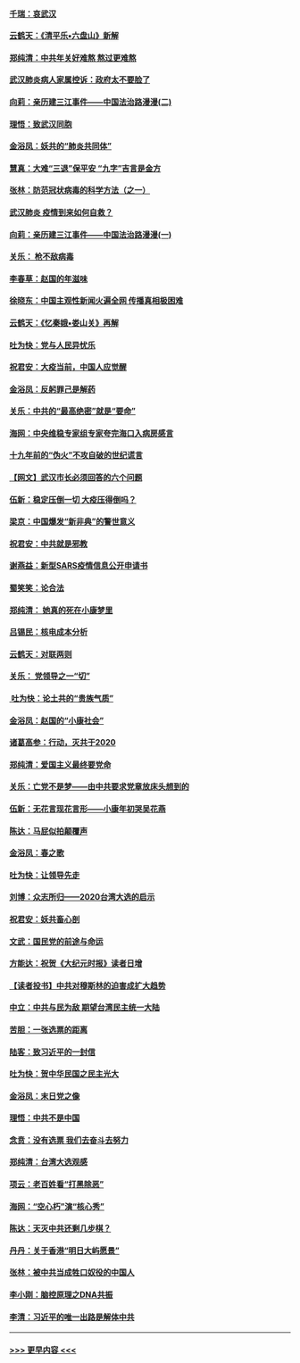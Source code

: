 #### [千瑞：哀武汉](../pages/nsc993/n11833647.md?t=01311155) 
#### [云鹤天：《清平乐▪六盘山》新解](../pages/nsc993/n11833611.md?t=01311155) 
#### [郑纯清：中共年关好难熬 熬过更难熬](../pages/nsc993/n11833489.md?t=01311155) 
#### [武汉肺炎病人家属控诉：政府太不要脸了](../pages/nsc993/n11833205.md?t=01311155) 
#### [向莉：亲历建三江事件——中国法治路漫漫(二)](../pages/nsc993/n11829102.md?t=01311155) 
#### [理悟：致武汉同胞](../pages/nsc993/n11831522.md?t=01311155) 
#### [金浴凤：妖共的“肺炎共同体”](../pages/nsc993/n11829448.md?t=01311155) 
#### [慧真：大难“三退”保平安 “九字”吉言是金方](../pages/nsc993/n11829501.md?t=01311155) 
#### [张林：防范冠状病毒的科学方法（之一）](../pages/nsc993/n11828618.md?t=01311155) 
#### [武汉肺炎 疫情到来如何自救？](../pages/nsc993/n11827632.md?t=01311155) 
#### [向莉：亲历建三江事件——中国法治路漫漫(一)](../pages/nsc993/n11827190.md?t=01311155) 
#### [关乐： 枪不敌病毒](../pages/nsc993/n11826746.md?t=01311155) 
#### [李春草：赵国的年滋味](../pages/nsc993/n11826321.md?t=01311155) 
#### [徐晓东：中国主观性新闻火遍全网 传播真相极困难](../pages/nsc993/n11826508.md?t=01311155) 
#### [云鹤天：《忆秦娥▪娄山关》再解](../pages/nsc993/n11824682.md?t=01311155) 
#### [吐为快：党与人民异忧乐](../pages/nsc993/n11824660.md?t=01311155) 
#### [祝君安：大疫当前，中国人应觉醒](../pages/nsc993/n11821946.md?t=01311155) 
#### [金浴凤：反躬罪己是解药](../pages/nsc993/n11820280.md?t=01311155) 
#### [关乐：中共的“最高绝密”就是“要命”](../pages/nsc993/n11816946.md?t=01311155) 
#### [海网：中央维稳专家组专家夸完海口入病房感言](../pages/nsc993/n11815138.md?t=01311155) 
#### [十九年前的“伪火”不攻自破的世纪谎言](../pages/nsc993/n11813238.md?t=01311155) 
#### [【网文】武汉市长必须回答的六个问题](../pages/nsc993/n11813848.md?t=01311155) 
#### [伍新：稳定压倒一切 大疫压得倒吗？](../pages/nsc993/n11812634.md?t=01311155) 
#### [梁京：中国爆发“新非典”的警世意义](../pages/nsc993/n11812554.md?t=01311155) 
#### [祝君安：中共就是邪教](../pages/nsc993/n11812431.md?t=01311155) 
#### [谢燕益：新型SARS疫情信息公开申请书](../pages/nsc993/n11808840.md?t=01311155) 
#### [蜀笑笑：论合法](../pages/nsc993/n11808064.md?t=01311155) 
#### [郑纯清： 她真的死在小康梦里](../pages/nsc993/n11806623.md?t=01311155) 
#### [吕锡民：核电成本分析](../pages/nsc993/n11806284.md?t=01311155) 
#### [云鹤天：对联两则](../pages/nsc993/n11805957.md?t=01311155) 
#### [关乐： 党领导之一“切”](../pages/nsc993/n11804505.md?t=01311155) 
#### [ 吐为快：论土共的“贵族气质”](../pages/nsc993/n11804490.md?t=01311155) 
#### [金浴凤：赵国的“小康社会”](../pages/nsc993/n11804452.md?t=01311155) 
#### [诸葛高参：行动，灭共于2020](../pages/nsc993/n11804120.md?t=01311155) 
#### [郑纯清：爱国主义最终要党命](../pages/nsc993/n11802197.md?t=01311155) 
#### [关乐：亡党不是梦——由中共要求党章放床头想到的](../pages/nsc993/n11802156.md?t=01311155) 
#### [伍新：无花言现花言形——小康年初哭吴花燕](../pages/nsc993/n11800044.md?t=01311155) 
#### [陈达：马屁似拍颠覆声](../pages/nsc993/n11800010.md?t=01311155) 
#### [金浴凤：春之歌](../pages/nsc993/n11797687.md?t=01311155) 
#### [吐为快：让领导先走](../pages/nsc993/n11797512.md?t=01311155) 
#### [刘博：众志所归——2020台湾大选的启示](../pages/nsc993/n11796878.md?t=01311155) 
#### [祝君安：妖共畜心剖](../pages/nsc993/n11794273.md?t=01311155) 
#### [文武：国民党的前途与命运](../pages/nsc993/n11794198.md?t=01311155) 
#### [方能达：祝贺《大纪元时报》读者日增](../pages/nsc993/n11793807.md?t=01311155) 
#### [【读者投书】中共对穆斯林的迫害成扩大趋势](../pages/nsc993/n11791371.md?t=01311155) 
#### [中立：中共与民为敌 期望台湾民主统一大陆](../pages/nsc993/n11790392.md?t=01311155) 
#### [苦胆：一张选票的距离](../pages/nsc993/n11788914.md?t=01311155) 
#### [陆客：致习近平的一封信](../pages/nsc993/n11788867.md?t=01311155) 
#### [吐为快：贺中华民国之民主光大](../pages/nsc993/n11788618.md?t=01311155) 
#### [金浴凤：末日党之像](../pages/nsc993/n11787475.md?t=01311155) 
#### [理悟：中共不是中国](../pages/nsc993/n11787463.md?t=01311155) 
#### [念贲：没有选票  我们去奋斗去努力](../pages/nsc993/n11787398.md?t=01311155) 
#### [郑纯清：台湾大选观感](../pages/nsc993/n11786210.md?t=01311155) 
#### [项云：老百姓看“打黑除恶”](../pages/nsc993/n11785398.md?t=01311155) 
#### [海网：“空心朽”演“核心秀”](../pages/nsc993/n11783874.md?t=01311155) 
#### [陈达：天灭中共还剩几步棋？](../pages/nsc993/n11783719.md?t=01311155) 
#### [丹丹：关于香港“明日大屿愿景”](../pages/nsc993/n11783273.md?t=01311155) 
#### [张林：被中共当成牲口奴役的中国人](../pages/nsc993/n11782397.md?t=01311155) 
#### [李小刚：脑控原理之DNA共振](../pages/nsc993/n11780962.md?t=01311155) 
#### [李清：习近平的唯一出路是解体中共](../pages/nsc993/n11780866.md?t=01311155) 

----
#### [ >>> 更早内容 <<< ](../indexes/nsc993-earlier.md)
